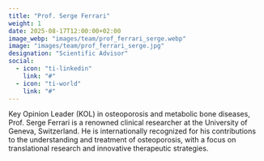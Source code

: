 ```yaml
---
title: "Prof. Serge Ferrari"
weight: 1
date: 2025-08-17T12:00:00+02:00
image_webp: "images/team/prof_ferrari_serge.webp"
image: "images/team/prof_ferrari_serge.jpg"   
designation: "Scientific Advisor"
social:
  - icon: "ti-linkedin"
    link: "#"
  - icon: "ti-world"
    link: "#"
---
```


Key Opinion Leader (KOL) in osteoporosis and metabolic bone diseases, Prof. Serge Ferrari is a renowned clinical researcher at the University of Geneva, Switzerland. He is internationally recognized for his contributions to the understanding and treatment of osteoporosis, with a focus on translational research and innovative therapeutic strategies.

